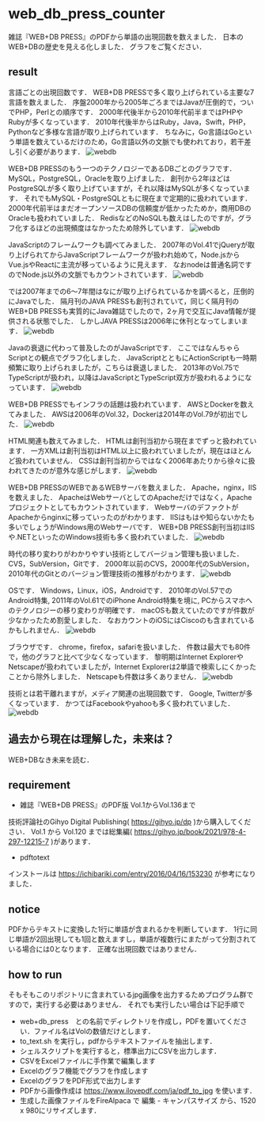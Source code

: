 # web_db_press_counter

雑誌『WEB+DB PRESS』のPDFから単語の出現回数を数えました．
日本のWEB+DBの歴史を見える化しました．
グラフをご覧ください．

## result

言語ごとの出現回数です．
WEB+DB PRESSで多く取り上げられている主要な7言語を数えました．
序盤2000年から2005年ごろまではJavaが圧倒的で，ついでPHP，Perlとの順序です．
2000年代後半から2010年代前半まではPHPやRubyが多くなっています．
2010年代後半からはRuby，Java，Swift，PHP，Pythonなど多様な言語が取り上げられています．
ちなみに，Go言語はGoという単語を数えているだけのため，Go言語以外の文脈でも使われており，若干差し引く必要があります．
![webdb](https://github.com/koshikawa/web_db_press_counter/blob/main/jpg/web+db_press_counter_page-0001.jpg)

WEB+DB PRESSのもう一つのテクノロジーであるDBごとのグラフです．
MySQL，PostgreSQL，Oracleを取り上げました．
創刊から2年ほどはPostgreSQLが多く取り上げていますが，それ以降はMySQLが多くなっています．
それでもMySQL・PostgreSQLともに現在まで定期的に扱われています．
2000年代前半はまだオープンソースDBの信頼度が低かったためか，商用DBのOracleも扱われていました．
RedisなどのNoSQLも数えはしたのですが，グラフ化するほどの出現頻度はなかったため除外しています．
![webdb](https://github.com/koshikawa/web_db_press_counter/blob/main/jpg/web+db_press_counter_page-0002.jpg)

JavaScriptのフレームワークも調べてみました．
2007年のVol.41でjQueryが取り上げられてからJavaScriptフレームワークが扱われ始めて，Node.jsからVue.jsやReactに主流が移っているように見えます．
なおnodeは普通名詞ですのでNode.js以外の文脈でもカウントされています．
![webdb](https://github.com/koshikawa/web_db_press_counter/blob/main/jpg/web+db_press_counter_page-0003.jpg)

では2007年までの6〜7年間はなにが取り上げられているかを調べると，圧倒的にJavaでした．
隔月刊のJAVA PRESSも創刊されていて，同じく隔月刊のWEB+DB PRESSも実質的にJava雑誌でしたので，2ヶ月で交互にJava情報が提供される状態でした．
しかしJAVA PRESSは2006年に休刊となってしまいます．
![webdb](https://github.com/koshikawa/web_db_press_counter/blob/main/jpg/web+db_press_counter_page-0004.jpg)

Javaの衰退に代わって普及したのがJavaScriptです．
ここではなんちゃらScriptとの観点でグラフ化しました．
JavaScriptとともにActionScriptも一時期頻繁に取り上げられましたが，こちらは衰退しました．
2013年のVol.75でTypeScriptが扱われ，以降はJavaScriptとTypeScript双方が扱われるようになっています．
![webdb](https://github.com/koshikawa/web_db_press_counter/blob/main/jpg/web+db_press_counter_page-0005.jpg)

WEB+DB PRESSでもインフラの話題は扱われています．
AWSとDockerを数えてみました．
AWSは2006年のVol.32，Dockerは2014年のVol.79が初出でした．
![webdb](https://github.com/koshikawa/web_db_press_counter/blob/main/jpg/web+db_press_counter_page-0006.jpg)

HTML関連も数えてみました．
HTMLは創刊当初から現在までずっと扱われています．
一方XMLは創刊当初はHTML以上に扱われていましたが，現在はほとんど扱われていません．
CSSは創刊当初からではなく2006年あたりから徐々に扱われてきたのが意外な感じがします．
![webdb](https://github.com/koshikawa/web_db_press_counter/blob/main/jpg/web+db_press_counter_page-0007.jpg)

WEB+DB PRESSのWEBであるWEBサーバを数えました．
Apache，nginx，IISを数えました．
ApacheはWebサーバとしてのApacheだけではなく，Apacheプロジェクトとしてもカウントされています．
WebサーバのデファクトがApacheからnginxに移っていったのがわかります．
IISはもはや知らないかたも多いでしょうがWindows用のWebサーバです．
WEB+DB PRESS創刊当初はIISや.NETといったのWindows技術も多く扱われていました．
![webdb](https://github.com/koshikawa/web_db_press_counter/blob/main/jpg/web+db_press_counter_page-0008.jpg)

時代の移り変わりがわかりやすい技術としてバージョン管理も扱いました．
CVS，SubVersion，Gitです．
2000年以前のCVS，2000年代のSubVersion，2010年代のGitとのバージョン管理技術の推移がわかります．
![webdb](https://github.com/koshikawa/web_db_press_counter/blob/main/jpg/web+db_press_counter_page-0009.jpg)

OSです．
Windows，Linux，iOS，Androidです．
2010年のVol.57でのAndroid特集, 2011年のVol.61でのiPhone Android特集を境に, PCからスマホへのテクノロジーの移り変わりが明確です．
macOSも数えていたのですが件数が少なかったため割愛しました．
なおカウントのiOSにはCiscoのも含まれているかもしれません．
![webdb](https://github.com/koshikawa/web_db_press_counter/blob/main/jpg/web+db_press_counter_page-0010.jpg)

ブラウザです．
chrome，firefox，safariを扱いました．
件数は最大でも80件で，他のグラフと比べて少なくなっています．
黎明期はInternet ExplorerやNetscapeが扱われていましたが，Internet Explorerは2単語で検索しにくかったことから除外しました．
Netscapeも件数は多くありません．
![webdb](https://github.com/koshikawa/web_db_press_counter/blob/main/jpg/web+db_press_counter_page-0011.jpg)

技術とは若干離れますが，メディア関連の出現回数です．
Google, Twitterが多くなっています．
かつてはFacebookやyahooも多く扱われていました．
![webdb](https://github.com/koshikawa/web_db_press_counter/blob/main/jpg/web+db_press_counter_page-0012.jpg)

## 過去から現在は理解した，未来は？

WEB+DBなき未来を読む．


## requirement
- 雑誌『WEB+DB PRESS』のPDF版 Vol.1からVol.136まで

技術評論社のGihyo Digital Publishing( https://gihyo.jp/dp )から購入してください．
Vol.1 から Vol.120 までは総集編( https://gihyo.jp/book/2021/978-4-297-12215-7 )があります．

- pdftotext

インストールは https://ichibariki.com/entry/2016/04/16/153230 が参考になりました．

## notice
PDFからテキストに変換した1行に単語が含まれるかを判断しています．
1行に同じ単語が2回出現しても1回と数えますし，単語が複数行にまたがって分割されている場合には0となります．
正確な出現回数ではありません．

## how to run
そもそもこのリポジトリに含まれているjpg画像を出力するためプログラム群ですので，実行する必要はありません．
それでも実行したい場合は下記手順で
- web+db_press　との名前でディレクトリを作成し，PDFを置いてください．ファイル名はVolの数値だけとします．
- to_text.sh を実行し，pdfからテキストファイルを抽出します．
- シェルスクリプトを実行すると，標準出力にCSVを出力します．
- CSVをExcelファイルに手作業で編集します
- Excelのグラフ機能でグラフを作成します
- ExcelのグラフをPDF形式で出力します
- PDFから画像作成は https://www.ilovepdf.com/ja/pdf_to_jpg を使います．
- 生成した画像ファイルをFireAlpaca で 編集 - キャンパスサイズ から、1520 x 980にリサイズします．
